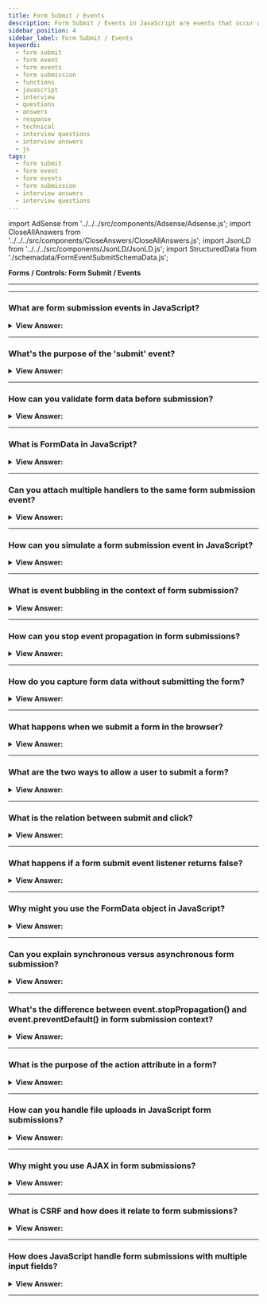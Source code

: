 ```yaml
---
title: Form Submit / Events
description: Form Submit / Events in JavaScript are events that occur when a user interacts with a form. - JavaScript Interview Questions & Answers
sidebar_position: 4
sidebar_label: Form Submit / Events
keywords:
  - form submit
  - form event
  - form events
  - form submission
  - functions
  - javascript
  - interview
  - questions
  - answers
  - response
  - technical
  - interview questions
  - interview answers
  - js
tags:
  - form submit
  - form event
  - form events
  - form submission
  - interview answers
  - interview questions
---
```


import AdSense from '../../../src/components/Adsense/Adsense.js';
import CloseAllAnswers from '../../../src/components/CloseAnswers/CloseAllAnswers.js';
import JsonLD from '../../../src/components/JsonLD/JsonLD.js';
import StructuredData from './schemadata/FormEventSubmitSchemaData.js';

<JsonLD data={StructuredData} />

<head>
  <title>Form Submit Events | JavaScript Frontend Phone Interview</title>
</head>

**Forms / Controls: Form Submit / Events**

---

<AdSense />

---

<CloseAllAnswers />

### What are form submission events in JavaScript?

<details>
  <summary><strong>View Answer:</strong></summary>
  <div>
  <div><strong>Interview Response:</strong> Form submission events in JavaScript are triggered actions that occur when a form is submitted. They allow manipulation and validation of form data before it's sent to a server.
  </div>
  </div>
</details>

---

### What's the purpose of the 'submit' event?

<details>
  <summary><strong>View Answer:</strong></summary>
  <div>
  <div><strong>Interview Response:</strong> The `submit` event in JavaScript is triggered when a form is submitted. It allows developers to handle, validate, or modify form data before it's sent to the server.
  </div>
  </div>
</details>

---

### How can you validate form data before submission?

<details>
  <summary><strong>View Answer:</strong></summary>
  <div>
  <div><strong>Interview Response:</strong> You can validate form data before submission by attaching a `submit` event handler to the form and inspecting the input values for compliance with desired rules.
  </div><br />
  <div><strong className="codeExample">Code Example:</strong><br /><br />

  <div></div>

Here's a simple one showing form validation in JavaScript:

```javascript
document.querySelector("form").addEventListener("submit", function(event) {
    var input = this.querySelector("input[type=text]");
    if (!input.value || input.value.length < 5) {
        console.log("Please provide at least 5 characters.");
        event.preventDefault();
    }
});
```

This code attaches a submit event listener to a form, and then checks to see if a text input's value is not empty and has at least 5 characters. If these conditions are not met, it runs a console.log and cancels the form submission.

  </div>
  </div>
</details>

---

### What is FormData in JavaScript?

<details>
  <summary><strong>View Answer:</strong></summary>
  <div>
  <div><strong>Interview Response:</strong> `FormData` in JavaScript is an API providing a way to easily construct a set of key/value pairs representing form fields and their values, which can be sent using XMLHttpRequest or Fetch.
  </div><br />
  <div><strong className="codeExample">Code Example:</strong><br /><br />

  <div></div>

Here's an example of using `FormData` in JavaScript:

```javascript
var form = document.querySelector('form');
var formData = new FormData(form);

formData.append('customKey', 'customValue'); // appending additional data

fetch('/submit', {
    method: 'POST',
    body: formData
});
```

This code grabs a form from the page, creates a `FormData` object from it, appends a custom key/value pair, and then sends it to a server via a POST request using the `fetch` API.

  </div>
  </div>
</details>

---

### Can you attach multiple handlers to the same form submission event?

<details>
  <summary><strong>View Answer:</strong></summary>
  <div>
  <div><strong>Interview Response:</strong> Yes, multiple event handlers can be attached to the same form submission event in JavaScript. They will be invoked in the order they were added.
  </div><br />
  <div><strong className="codeExample">Code Example:</strong><br /><br />

  <div></div>

Here's an example showing how to attach multiple handlers to the same form submission event:

```javascript
var form = document.querySelector('form');

form.addEventListener('submit', function(event) {
    console.log('Handler 1');
    event.preventDefault();
});

form.addEventListener('submit', function(event) {
    console.log('Handler 2');
    event.preventDefault();
});
```

In this code, two handlers are attached to the form's `submit` event. When the form is submitted, 'Handler 1' and 'Handler 2' will be logged to the console in that order. The `event.preventDefault()` prevents the form from being submitted.

  </div>
  </div>
</details>

---

### How can you simulate a form submission event in JavaScript?

<details>
  <summary><strong>View Answer:</strong></summary>
  <div>
  <div><strong>Interview Response:</strong> Yes, multiple event handlers can be attached to the same form submission event in JavaScript. They will be invoked in the order they were added.
  </div><br />
  <div><strong className="codeExample">Code Example:</strong><br /><br />

  <div></div>

Here is an example of how to simulate a form submission event in JavaScript:

```javascript
var form = document.querySelector('form');

// Using the form's submit method
form.submit();

// Or by creating a new event and dispatching it
var event = new Event('submit');
form.dispatchEvent(event);
```

The first method directly submits the form. The second method creates a new `submit` event and dispatches it, triggering any attached `submit` event handlers.

  </div>
  </div>
</details>

---

### What is event bubbling in the context of form submission?

<details>
  <summary><strong>View Answer:</strong></summary>
  <div>
  <div><strong>Interview Response:</strong> Event bubbling in form submission context refers to an event propagating up the DOM tree, allowing parent elements to respond to a submission event triggered on a child form element.
  </div>
  </div>
</details>

---

### How can you stop event propagation in form submissions?

<details>
  <summary><strong>View Answer:</strong></summary>
  <div>
  <div><strong>Interview Response:</strong> You can stop event propagation in form submissions by calling `event.stopPropagation()` or `event.preventDefault()` within the event handler in JavaScript.</div>
  </div>
</details>

---

### How do you capture form data without submitting the form?

<details>
  <summary><strong>View Answer:</strong></summary>
  <div>
  <div><strong>Interview Response:</strong> You can use FormData object or access form elements directly to get their values.
  </div><br />
  <div><strong>Technical Response:</strong> When working with form elements, there are two main ways to retrieve the values submitted by the user. The first method is to access the form elements directly, which involves referencing the specific input, select, or textarea element and retrieving its value property. Alternatively, you can make use of the FormData object, which provides a more efficient and streamlined way of accessing form data. With the FormData object, you can easily retrieve all the form data at once and send it to the server for further processing.
  </div>
  </div>
</details>

---

### What happens when we submit a form in the browser?

<details>
  <summary><strong>View Answer:</strong></summary>
  <div>
  <div><strong>Interview Response:</strong> When a form is submitted, the submit event is triggered. It often gets used to verify the form (form validation) before sending it to the server or cancel the submission and process it in JavaScript. The function form.submit() enables us to transmit forms from JavaScript, and we may use it to construct and send forms to the server dynamically.
    </div>
  </div>
</details>

---

### What are the two ways to allow a user to submit a form?

<details>
  <summary><strong>View Answer:</strong></summary>
  <div>
  <div><strong>Interview Response:</strong> There are two primary methods for submitting a form. The first step is to select either &#8249;input type="submit"&#8250; or &#8249;input type="image"&#8250;. The second method is to enter data into an input field by pressing Enter. Both activities result in the form's submit-event. The handler can inspect the data, display them, and call events if any issues appear. If you use `preventDefault()`, the form does not transmit to the server.
    </div><br />
  <div><strong className="codeExample">Code Example:</strong><br /><br />

  <div></div>

```html
<form onsubmit="console.log('submit!');return false">
  First: Enter in the input field <input type="text" value="text" /><br />
  Second: Click "submit": <input type="submit" value="Submit" />
</form>
```

  </div>
  </div>
</details>

---

### What is the relation between submit and click?

<details>
  <summary><strong>View Answer:</strong></summary>
  <div>
  <div><strong>Interview Response:</strong> When a form gets sent using Enter on an input field, a click event triggers on the &#8249;input type="submit"&#8250;. That is rather funny because there was no click at all.
    </div><br />
  <div><strong className="codeExample">Code Example:</strong><br /><br />

  <div></div>

```html
<form onsubmit="return false">
  <input type="text" size="30" value="Focus here and press enter" />
  <input type="submit" value="Submit" onclick="console.log('click')" />
</form>
```

  </div>
  </div>
</details>

---

### What happens if a form submit event listener returns false?

<details>
  <summary><strong>View Answer:</strong></summary>
  <div>
  <div><strong>Interview Response:</strong> Returning false from a submit event listener is similar to calling event.preventDefault(). It stops the form submission.
  </div><br />
  </div>
</details>

---

### Why might you use the FormData object in JavaScript?

<details>
  <summary><strong>View Answer:</strong></summary>
  <div>
  <div><strong>Interview Response:</strong> The FormData object lets you compile a set of key/value pairs to send using XMLHttpRequest or fetch.
  </div>
  </div>
</details>

---

### Can you explain synchronous versus asynchronous form submission?

<details>
  <summary><strong>View Answer:</strong></summary>
  <div>
  <div><strong>Interview Response:</strong> Synchronous submission refreshes the page. Asynchronous, using AJAX or Fetch API, submits data without refreshing.
  </div>
  </div>
</details>

---

### What's the difference between event.stopPropagation() and event.preventDefault() in form submission context?

<details>
  <summary><strong>View Answer:</strong></summary>
  <div>
  <div><strong>Interview Response:</strong> event.stopPropagation() stops the event from bubbling up the DOM tree, event.preventDefault() prevents the default form submission.
  </div>
  </div>
</details>

---

### What is the purpose of the action attribute in a form?

<details>
  <summary><strong>View Answer:</strong></summary>
  <div>
  <div><strong>Interview Response:</strong> The action attribute defines the URL where the form data is sent on submission.
  </div>
  </div>
</details>

---

### How can you handle file uploads in JavaScript form submissions?

<details>
  <summary><strong>View Answer:</strong></summary>
  <div>
  <div><strong>Interview Response:</strong> Handling file uploads in form submissions typically involves using the FormData object and the XMLHttpRequest or Fetch API to send the form data to the server.
  </div><br />
  <div><strong className="codeExample">Code Example:</strong><br /><br />

  <div></div>

Here's a step-by-step guide on how to handle file uploads in JavaScript form submissions:

1. Create an HTML form with an input field of type "file" to allow users to select the file(s) they want to upload. For example:

```html
<form id="myForm">
  <input type="file" name="myFile" id="fileInput">
  <button type="submit">Submit</button>
</form>
```

2. Add an event listener to the form's submit event so that when the form is submitted, the file(s) are uploaded. For example, using JavaScript:

```javascript
document.getElementById("myForm").addEventListener("submit", function(event) {
  event.preventDefault(); // Prevent the form from submitting normally

  var fileInput = document.getElementById("fileInput");
  var files = fileInput.files; // Get the selected files

  if (files.length > 0) {
    var formData = new FormData(); // Create a new FormData object

    for (var i = 0; i < files.length; i++) {
      var file = files[i];
      formData.append("files[]", file, file.name); // Append each file to the FormData object
    }

    // Send the form data using XMLHttpRequest or Fetch API
    // You can choose one of the following approaches
  }
});
```

3. Use XMLHttpRequest or Fetch API to send the form data to the server. Here are examples of both approaches:

Using XMLHttpRequest:

```javascript
var xhr = new XMLHttpRequest();
xhr.open("POST", "/upload", true); // Specify the URL where you want to send the data

xhr.onreadystatechange = function() {
  if (xhr.readyState === XMLHttpRequest.DONE) {
    if (xhr.status === 200) {
      // File(s) uploaded successfully
      console.log(xhr.responseText);
    } else {
      // An error occurred
      console.log("Error:", xhr.status);
    }
  }
};

xhr.send(formData); // Send the FormData object
```

Using Fetch API:

```javascript
fetch("/upload", {
  method: "POST",
  body: formData // Pass the FormData object as the body of the request
})
.then(function(response) {
  if (response.ok) {
    // File(s) uploaded successfully
    return response.text();
  } else {
    // An error occurred
    throw new Error("Error: " + response.status);
  }
})
.then(function(data) {
  console.log(data);
})
.catch(function(error) {
  console.log(error);
});
```

4. On the server-side, you need to handle the file upload request and process the uploaded file(s) according to your server-side technology of choice (e.g., Node.js, PHP, Python, etc.).

Remember to update the URL ("/upload" in the examples) in the JavaScript code to match the endpoint on your server where you handle the file upload.

That's it! This is a basic approach to handle file uploads in JavaScript form submissions. Keep in mind that there are additional considerations like file size limits, file type validation, and security measures that you might want to implement based on your specific requirements.

  </div>
  </div>
</details>

---

### Why might you use AJAX in form submissions?

<details>
  <summary><strong>View Answer:</strong></summary>
  <div>
  <div><strong>Interview Response:</strong> AJAX allows asynchronous form submissions, providing a smoother user experience by not requiring a page reload.
  </div>
  </div>
</details>

---

### What is CSRF and how does it relate to form submissions?

<details>
  <summary><strong>View Answer:</strong></summary>
  <div>
  <div><strong>Interview Response:</strong> CSRF is a type of attack where unauthorized commands are performed on behalf of an authenticated user, this can be mitigated by using CSRF tokens in forms.
  </div><br />
  <div><strong>Technical Response:</strong> CSRF (Cross-Site Request Forgery) is an attack that tricks users into unknowingly submitting malicious requests. It can be relevant to form submissions as it can enable an attacker to submit unwanted form data on behalf of the victim user without their consent. This can be mitigated by using CSRF tokens in forms.
  </div><br />
  <div><strong className="codeExample">Code Example:</strong><br /><br />

  <div></div>

Here's a simplified code example illustrating a CSRF vulnerability and how it can be exploited:

```html
<!-- Vulnerable Website: transfer_funds.html -->
<html>
<head>
  <title>Transfer Funds</title>
</head>
<body>
  <h1>Transfer Funds</h1>
  <form action="https://bank.com/transfer" method="POST">
    <input type="hidden" name="amount" value="1000">
    <input type="hidden" name="destination" value="attacker_account">
    <input type="submit" value="Transfer">
  </form>
</body>
</html>
```

In this example, the vulnerable website "transfer_funds.html" contains a form that initiates a transfer of funds. The form sends a POST request to the "<https://bank.com/transfer>" endpoint with hidden input fields for the amount and destination account.

An attacker can create a malicious website:

```html
<!-- Malicious Website: csrf_attack.html -->
<html>
<head>
  <title>CSRF Attack</title>
</head>
<body>
  <h1>Click the Button!</h1>
  <img src="https://bank.com/transfer_funds.html" style="display: none" onload="document.forms[0].submit()">
</body>
</html>
```

The attacker includes an invisible image element that references the vulnerable website "transfer_funds.html" as the image source. When a user visits the attacker's website, the hidden image loads the vulnerable website, triggering the form submission automatically.

Since the user is already authenticated on the bank's website, the form submission is treated as a legitimate action, transferring funds from their account to the attacker's account.

This example demonstrates how CSRF can be exploited to perform unauthorized actions using a victim user's authenticated session by tricking them into submitting a form without their knowledge or consent. This can be mitigated by using CSRF tokens in forms.

  </div>
  </div>
</details>

---

### How does JavaScript handle form submissions with multiple input fields?

<details>
  <summary><strong>View Answer:</strong></summary>
  <div>
  <div><strong>Interview Response:</strong> JavaScript can iterate over input elements in a form, using their name or ID to access and process the data.
  </div>
  </div>
</details>

---
